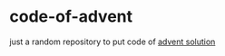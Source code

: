 # code-of-advent
just a random repository to put code of [advent solution](http://adventofcode.com/2017)
